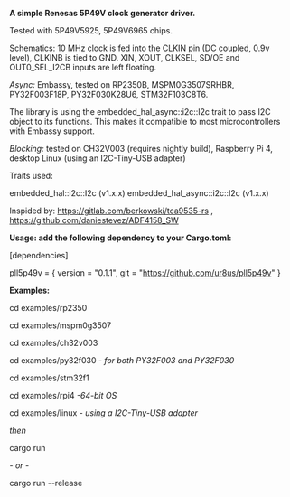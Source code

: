 **A simple Renesas 5P49V clock generator driver.**

Tested with 5P49V5925, 5P49V6965 chips.

Schematics: 10 MHz clock is fed into the CLKIN pin (DC coupled, 0.9v level), CLKINB is tied to GND. XIN, XOUT, CLKSEL, SD/OE and OUT0_SEL_I2CB inputs are left floating. 

*Async:* Embassy, tested on RP2350B, MSPM0G3507SRHBR, PY32F003F18P, PY32F030K28U6, STM32F103C8T6.

The library is using the embedded_hal_async::i2c::I2c trait to pass I2C object to its functions. This makes it compatible to most microcontrollers with Embassy support.

*Blocking:* tested on CH32V003 (requires nightly build), Raspberry Pi 4, desktop Linux (using an I2C-Tiny-USB adapter)

Traits used:

embedded_hal::i2c::I2c (v1.x.x)
embedded_hal_async::i2c::I2c (v1.x.x)


Inspided by: https://gitlab.com/berkowski/tca9535-rs , https://github.com/daniestevez/ADF4158_SW 

**Usage: add the following dependency to your Cargo.toml:**

[dependencies]

pll5p49v = { version = "0.1.1", git = "https://github.com/ur8us/pll5p49v" }

**Examples:**

cd examples/rp2350

cd examples/mspm0g3507

cd examples/ch32v003

cd examples/py32f030    *- for both PY32F003 and PY32F030*

cd examples/stm32f1

cd examples/rpi4    *-64-bit OS*

cd examples/linux   *- using a I2C-Tiny-USB adapter*

*then*

cargo run 

*- or -*

cargo run --release
